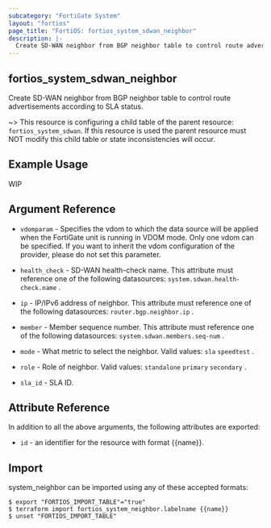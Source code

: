```yaml
---
subcategory: "FortiGate System"
layout: "fortios"
page_title: "FortiOS: fortios_system_sdwan_neighbor"
description: |-
  Create SD-WAN neighbor from BGP neighbor table to control route advertisements according to SLA status.
---
```


## fortios_system_sdwan_neighbor
Create SD-WAN neighbor from BGP neighbor table to control route advertisements according to SLA status.

~> This resource is configuring a child table of the parent resource: `fortios_system_sdwan`. If this resource is used the parent resource must NOT modify this child table or state inconsistencies will occur.

## Example Usage

WIP

## Argument Reference
* `vdomparam` - Specifies the vdom to which the data source will be applied when the FortiGate unit is running in VDOM mode. Only one vdom can be specified. If you want to inherit the vdom configuration of the provider, please do not set this parameter.

* `health_check` - SD-WAN health-check name. This attribute must reference one of the following datasources: `system.sdwan.health-check.name` .
* `ip` - IP/IPv6 address of neighbor. This attribute must reference one of the following datasources: `router.bgp.neighbor.ip` .
* `member` - Member sequence number. This attribute must reference one of the following datasources: `system.sdwan.members.seq-num` .
* `mode` - What metric to select the neighbor. Valid values: `sla` `speedtest` .
* `role` - Role of neighbor. Valid values: `standalone` `primary` `secondary` .
* `sla_id` - SLA ID.

## Attribute Reference

In addition to all the above arguments, the following attributes are exported:
* `id` - an identifier for the resource with format {{name}}.

## Import

system_neighbor can be imported using any of these accepted formats:
```
$ export "FORTIOS_IMPORT_TABLE"="true"
$ terraform import fortios_system_neighbor.labelname {{name}}
$ unset "FORTIOS_IMPORT_TABLE"
```

